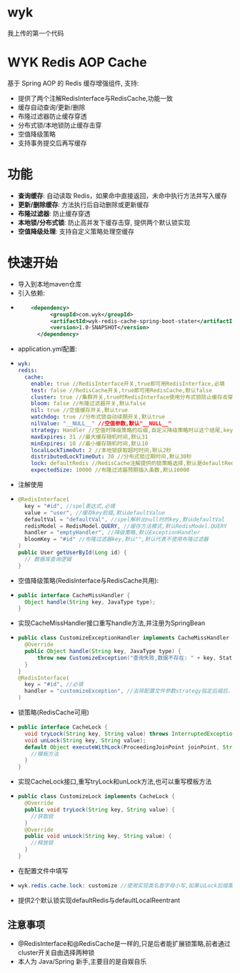 # wyk
我上传的第一个代码
# WYK Redis AOP Cache
基于 Spring AOP 的 Redis 缓存增强组件, 支持:
- 提供了两个注解RedisInterface与RedisCache,功能一致
- 缓存自动查询/更新/删除
- 布隆过滤器防止缓存穿透
- 分布式锁/本地锁防止缓存击穿
- 空值降级策略
- 支持事务提交后再写缓存
# 功能
- **查询缓存**: 自动读取 Redis，如果命中直接返回，未命中执行方法并写入缓存
- **更新/删除缓存**: 方法执行后自动删除或更新缓存
- **布隆过滤器**: 防止缓存穿透
- **本地锁/分布式锁**: 防止高并发下缓存击穿, 提供两个默认锁实现
- **空值降级处理**: 支持自定义策略处理空缓存
# 快速开始
- 导入到本地maven仓库
- 引入依赖:
- ```xml
      <dependency>
			<groupId>com.wyk</groupId>
			<artifactId>wyk-redis-cache-spring-boot-stater</artifactId>
			<version>1.0-SNAPSHOT</version>
	 	</dependency>
- application.yml配置:
- ```yml
  wyk:
  redis:
    cache:
      enable: true //RedisInterface开关,true即可用RedisInterface,必填
      test: false //RedisCache开关,true即可用RedisCache,默认false
      cluster: true //集群开关,true时RedisInterface使用分布式锁防止缓存击穿,默认true
      bloom: false //布隆过滤器开关,默认false
      nil: true //空值缓存开关,默认true
      watchdog: true //分布式锁自动续期开关,默认true
      nilValue: "__NULL__" //空值参数,默认"__NULL__"
      strategy: Handler //空值时降级策略的后缀,自定义降级策略时以这个结尾,key就是删掉后缀首字母小写,默认Handler
      maxExpires: 31 //最大缓存随机时间,默认31
      minExpires: 10 //最小缓存随机时间,默认10
      localLockTimeOut: 2 //本地锁获取超时时间,默认2秒
      distributedLockTimeOut: 30 //分布式锁过期时间,默认30秒
      lock: defaultRedis //RedisCache注解提供的锁策略选择,默认是defaultRedis(分布式锁)
      expectedSize: 10000 //布隆过滤器预期插入条数,默认10000
- 注解使用
- ```java
  @RedisInterface(
    key = "#id", //spel表达式,必填
    value = "user", //缓存key前缀,默认defaultValue
    defaultVal = "defaultVal", //spel解析出null时的key,默认defaultVal
    redisModel = RedisModel.QUERY, //缓存方法模式,默认RedisModel.QUERY
    handler = "emptyHandler", //降级策略,默认ExceptionHandler
    bloomKey = "#id" //布隆过滤器key,默认"",默认代表不使用布隆过滤器
  )
  public User getUserById(Long id) {
    // 数据库查询逻辑
  }

- 空值降级策略(RedisInterface与RedisCache共用):
- ```java
  public interface CacheMissHandler {
    Object handle(String key, JavaType type);
  }
- 实现CacheMissHandler接口重写handle方法,并注册为SpringBean
- ```java
  public class CustomizeExceptionHandler implements CacheMissHandler {
    @Override
    public Object handle(String key, JavaType type) {
        throw new CustomizeException("查询失败,数据不存在: " + key, Status.BAD_REQUEST.getCode());
    }
  }
  @RedisInterface(
    key = "#id", //必填
    handler = "customizeException", //去除配置文件参数strategy指定后缀后，首字母小写
  )
- 锁策略(RedisCache可用)
- ```java
  public interface CacheLock {
    void tryLock(String key, String value) throws InterruptedException;
    void unLock(String key, String value);
    default Object executeWithLock(ProceedingJoinPoint joinPoint, String key, RedisUtil redisUtil) throws Throwable {
      //模板方法
    }
  }
- 实现CacheLock接口,重写tryLock和unLock方法,也可以重写模板方法
- ```java
  public class CustomizeLock implements CacheLock {
    @Override
    public void tryLock(String key, String value) {
      //获取锁
    }
    @Override
    public void unLock(String key, String value) {
      //释放锁
    }
  }
- 在配置文件中填写
- ```java
  wyk.redis.cache.lock: customize //使用实现类名首字母小写,如果以Lock后缀需要去除后缀
- 提供2个默认锁实现defaultRedis与defaultLocalReentrant
## 注意事项
- @RedisInterface和@RedisCache是一样的,只是后者能扩展锁策略,前者通过cluster开关自由选择两种锁
- 本人为 Java/Spring 新手,主要目的是自娱自乐
